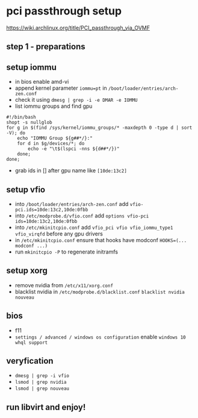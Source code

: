 # pci passthrough setup

https://wiki.archlinux.org/title/PCI_passthrough_via_OVMF

## step 1 - preparations

## setup iommu

- in bios enable amd-vi
- append kernel parameter `iommu=pt` in `/boot/loader/entries/arch-zen.conf`
- check it using `dmesg | grep -i -e DMAR -e IOMMU`
- list iommu groups and find gpu

```
#!/bin/bash
shopt -s nullglob
for g in $(find /sys/kernel/iommu_groups/* -maxdepth 0 -type d | sort -V); do
    echo "IOMMU Group ${g##*/}:"
    for d in $g/devices/*; do
        echo -e "\t$(lspci -nns ${d##*/})"
    done;
done;
```

- grab ids in [] after gpu name like `[10de:13c2]`

## setup vfio

- into `/boot/loader/entries/arch-zen.conf` add `vfio-pci.ids=10de:13c2,10de:0fbb`
- into `/etc/modprobe.d/vfio.conf` add `options vfio-pci ids=10de:13c2,10de:0fbb`
- into `/etc/mkinitcpio.conf` add `vfio_pci vfio vfio_iommu_type1 vfio_virqfd` before any gpu drivers
- in `/etc/mkinitcpio.conf` ensure that hooks have modconf `HOOKS=(... modconf ...)`
- run `mkinitcpio -P` to regenerate initramfs

## setup xorg

- remove nvidia from `/etc/x11/xorg.conf`
- blacklist nvidia in `/etc/modprobe.d/blacklist.conf` `blacklist nvidia nouveau`

## bios

- f11
- `settings / advanced / windows os configuration` enable `windows 10 whql support`

## veryfication

- `dmesg | grep -i vfio`
- `lsmod | grep nvidia`
- `lsmod | grep nouveau`

## run libvirt and enjoy!
